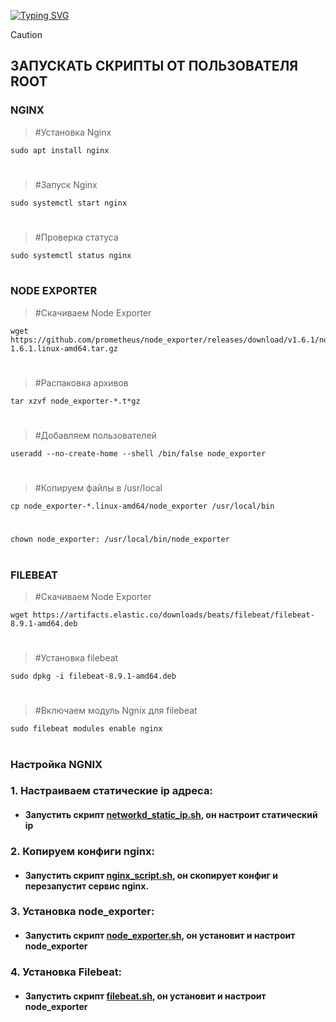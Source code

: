  <!---Пример кода-->
[![Typing SVG](https://readme-typing-svg.herokuapp.com?color=%2336BCF7&lines=Computer+science+student)](https://git.io/typing-svg)

> [!CAUTION] 
> ## ЗАПУСКАТЬ СКРИПТЫ ОТ ПОЛЬЗОВАТЕЛЯ ROOT

### NGINX
   > #Установка Nginx

    sudo apt install nginx
 #
   > #Запуск Nginx

    sudo systemctl start nginx
 # 
   > #Проверка статуса
    
    sudo systemctl status nginx
 #

 ### NODE EXPORTER

   > #Скачиваем Node Exporter
    
    wget https://github.com/prometheus/node_exporter/releases/download/v1.6.1/node_exporter-1.6.1.linux-amd64.tar.gz
#
   > #Распаковка архивов
   
    tar xzvf node_exporter-*.t*gz
#
   > #Добавляем пользователей
   
    useradd --no-create-home --shell /bin/false node_exporter
#

   > #Копируем файлы в /usr/local

    cp node_exporter-*.linux-amd64/node_exporter /usr/local/bin
#    
    chown node_exporter: /usr/local/bin/node_exporter
#

### FILEBEAT

   > #Скачиваем Node Exporter

    wget https://artifacts.elastic.co/downloads/beats/filebeat/filebeat-8.9.1-amd64.deb
#    
   > #Установка filebeat

    sudo dpkg -i filebeat-8.9.1-amd64.deb
#
> #Включаем модуль Ngnix для filebeat

    sudo filebeat modules enable nginx
#

### Настройка NGNIX
### 1. Настраиваем статические ip адреса:
   
* #### Запустить скрипт [networkd_static_ip.sh](https://github.com/rashenko/nginx-git/blob/main/networkd_static_ip.sh), он настроит статический ip

### 2. Копируем конфиги nginx:
   
* #### Запустить скрипт [nginx_script.sh](https://github.com/rashenko/nginx-git/blob/main/nginx_script.sh), он скопирует конфиг и перезапустит сервис nginx.


### 3. Установка node_exporter:
   
* #### Запустить скрипт [node_exporter.sh](https://github.com/rashenko/nginx-git/blob/main/node_exporter.sh), он установит и   настроит node_exporter

### 4. Установка Filebeat:
   
* #### Запустить скрипт [filebeat.sh](https://github.com/rashenko/nginx-git/blob/main/filebeat.sh), он установит и   настроит node_exporter


